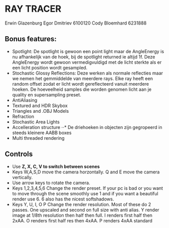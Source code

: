 # RAY TRACER

Erwin Glazenburg
Egor Dmitriev 6100120
Cody Bloemhard		6231888

## Bonus features:
*	Spotlight:
De spotlight is gewoon een point light maar de AngleEnergy is nu afhankelijk
van de hoek, bij de spotlight returned ie altijd 1f. Deze AngleEnergy wordt
gewoon vermedigvuldigd met de licht sterkte als er een licht position wordt
gesampled.
*	Stochastic Glossy Reflections:
Deze werken als normale reflecties maar we nemen het gemmiddelde van meerdere
rays. Elke ray heeft een random offset zodat er licht wordt gereflecteerd
vanuit meerdere hoeken. De hoeveelheid samples die worden genomen licht aan
je quality en supersampling preset.
*	AntiAliasing
* Textured and HDR Skybox
*	Triangles and .OBJ Models
*	Refraction
*	Stochastic Area Lights
* Accelleration structure
⋅⋅* De driehoeken in objecten zijn gegropeerd in steeds kleinere AABB boxes
* Multi threaded rendering

## Controls
* Use **Z, X, C, V to switch between scenes**
* Keys W,A,S,D move the camera horzontally. Q and E move the camera vertically.
* Use arrow keys to rotate the camera.
* Keys 1,2,3,4,5,6 Change the render preset. If your pc is bad or you want to move through the scene smoothly use 1 and if you want a beautiful render use 6. 6 also has the nicest softshadows.
* Keys Y, U, I, O P Change the render resolution. Most of these do 2 passes. One upscaled and second on full size with anti alias. Y render image at 1/8th resolution then half then full. I renders first half then 2xAA. O renders first half res then 4xAA. P renders 4xAA standard
